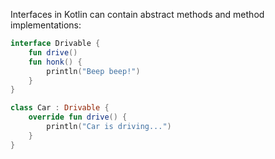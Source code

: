 Interfaces in Kotlin can contain abstract methods and method implementations:

```kotlin
interface Drivable {
    fun drive()
    fun honk() {
        println("Beep beep!")
    }
}

class Car : Drivable {
    override fun drive() {
        println("Car is driving...")
    }
}
```

